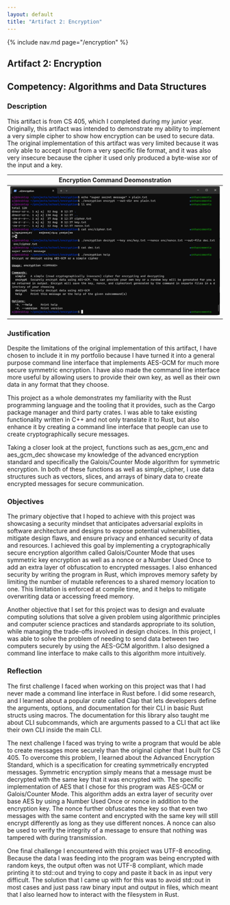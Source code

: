 ```yaml
---
layout: default
title: "Artifact 2: Encryption"
---
```


{% include nav.md page="/encryption" %}

## Artifact 2: Encryption

## Competency: Algorithms and Data Structures

### Description

This artifact is from CS 405, which I completed during my junior year. Originally, this artifact was intended to demonstrate my ability to implement a very simple cipher to show how encryption can be used to secure data. The original implementation of this artifact was very limited because it was only able to accept input from a very specific file format, and it was also very insecure because the cipher it used only produced a byte-wise xor of the input and a key.

|                   Encryption Command Deomonstration                   |
| :-------------------------------------------------------------------: |
| ![encryption_command_demonstration](/assets/imgs/encryption_demo.png) |

### Justification

Despite the limitations of the original implementation of this artifact, I have chosen to include it in my portfolio because I have turned it into a general purpose command line interface that implements AES-GCM for much more secure symmetric encryption. I have also made the command line interface more useful by allowing users to provide their own key, as well as their own data in any format that they choose.

This project as a whole demonstrates my familiarity with the Rust programming language and the tooling that it provides, such as the Cargo package manager and third party crates. I was able to take existing functionality written in C++ and not only translate it to Rust, but also enhance it by creating a command line interface that people can use to create cryptographically secure messages.

Taking a closer look at the project, functions such as aes_gcm_enc and aes_gcm_dec showcase my knowledge of the advanced encryption standard and specifically the Galois/Counter Mode algorithm for symmetric encryption. In both of these functions as well as simple_cipher, I use data structures such as vectors, slices, and arrays of binary data to create encrypted messages for secure communication.

### Objectives

The primary objective that I hoped to achieve with this project was showcasing a security mindset that anticipates adversarial exploits in software architecture and designs to expose potential vulnerabilities, mitigate design flaws, and ensure privacy and enhanced security of data and resources. I achieved this goal by implementing a cryptographically secure encryption algorithm called Galois/Counter Mode that uses symmetric key encryption as well as a nonce or a Number Used Once to add an extra layer of obfuscation to encrypted messages. I also enhanced security by writing the program in Rust, which improves memory safety by limiting the number of mutable references to a shared memory location to one. This limitation is enforced at compile time, and it helps to mitigate overwriting data or accessing freed memory.

Another objective that I set for this project was to design and evaluate computing solutions that solve a given problem using algorithmic principles and computer science practices and standards appropriate to its solution, while managing the trade-offs involved in design choices. In this project, I was able to solve the problem of needing to send data between two computers securely by using the AES-GCM algorithm. I also designed a command line interface to make calls to this algorithm more intuitively.

### Reflection

The first challenge I faced when working on this project was that I had never made a command line interface in Rust before. I did some research, and I learned about a popular crate called Clap that lets developers define the arguments, options, and documentation for their CLI in basic Rust structs using macros. The documentation for this library also taught me about CLI subcommands, which are arguments passed to a CLI that act like their own CLI inside the main CLI.

The next challenge I faced was trying to write a program that would be able to create messages more securely than the original cipher that I built for CS 405. To overcome this problem, I learned about the Advanced Encryption Standard, which is a specification for creating symmetrically encrypted messages. Symmetric encryption simply means that a message must be decrypted with the same key that it was encrypted with. The specific implementation of AES that I chose for this program was AES-GCM or Galois/Counter Mode. This algorithm adds an extra layer of security over base AES by using a Number Used Once or nonce in addition to the encryption key. The nonce further obfuscates the key so that even two messages with the same content and encrypted with the same key will still encrypt differently as long as they use different nonces. A nonce can also be used to verify the integrity of a message to ensure that nothing was tampered with during transmission.

One final challenge I encountered with this project was UTF-8 encoding. Because the data I was feeding into the program was being encrypted with random keys, the output often was not UTF-8 compliant, which made printing it to std::out and trying to copy and paste it back in as input very difficult. The solution that I came up with for this was to avoid std::out in most cases and just pass raw binary input and output in files, which meant that I also learned how to interact with the filesystem in Rust.
